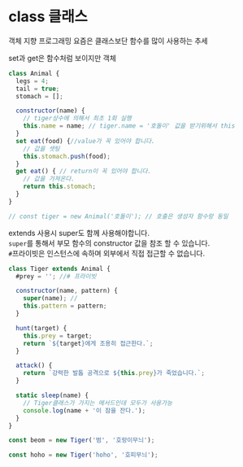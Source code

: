 # class 클래스

객체 지향 프로그래밍
요즘은 클래스보단 함수를 많이 사용하는 추세

set과 get은 함수처럼 보이지만 객체

```js
class Animal {
  legs = 4;
  tail = true;
  stomach = [];

  constructor(name) {
    // tiger상수에 의해서 최초 1회 실행
    this.name = name; // tiger.name = '호돌이' 값을 받기위해서 this
  }
  set eat(food) {//value가 꼭 있어야 합니다.
    // 값을 셋팅 
    this.stomach.push(food);
  }
  get eat() { // return이 꼭 있어야 합니다.
    // 값을 가져온다.
    return this.stomach;
  }
}

// const tiger = new Animal('호돌이'); // 호출은 생성자 함수랑 동일
```

extends 사용시 super도 함께 사용해야합니다. <br/>
`super`를 통해서 부모 함수의 constructor 값을 참조 할 수 있습니다.<br/>
`#`프라이빗은 인스턴스에 속하며 외부에서 직접 접근할 수 없습니다.
 
```js
class Tiger extends Animal {
  #prey = ''; //# 프라이빗

  constructor(name, pattern) {
    super(name); //
    this.pattern = pattern;
  }

  hunt(target) {
    this.prey = target;
    return `${target}에게 조용히 접근한다.`;
  }

  attack() {
    return `강력한 발톱 공격으로 ${this.prey}가 죽었습니다.`;
  }

  static sleep(name) {
    // Tiger클래스가 가지는 메서드인데 모두가 사용가능
    console.log(name + '이 잠을 잔다.');
  }
}

const beom = new Tiger('범', '호랑이무늬');

const hoho = new Tiger('hoho', '호피무늬');
```
